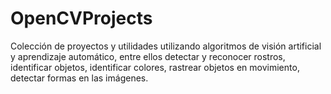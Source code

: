 # OpenCVProjects
Colección de proyectos y utilidades utilizando algoritmos de visión artificial y aprendizaje automático, entre ellos detectar y reconocer rostros, identificar objetos, identificar colores, rastrear objetos en movimiento, detectar formas en las imágenes.

